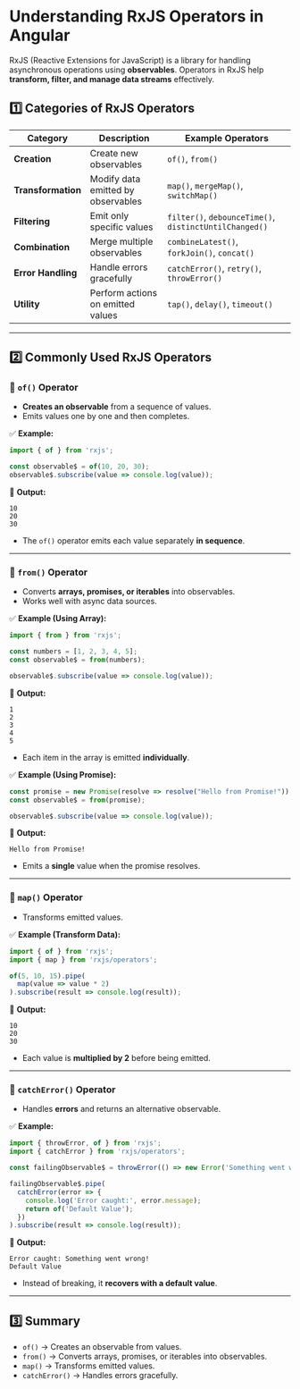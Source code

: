 # Understanding RxJS Operators in Angular

RxJS (Reactive Extensions for JavaScript) is a library for handling asynchronous operations using **observables**. Operators in RxJS help **transform, filter, and manage data streams** effectively.

## 1️⃣ Categories of RxJS Operators

| Category | Description | Example Operators |
|----------|------------|------------------|
| **Creation** | Create new observables | `of()`, `from()` |
| **Transformation** | Modify data emitted by observables | `map()`, `mergeMap()`, `switchMap()` |
| **Filtering** | Emit only specific values | `filter()`, `debounceTime()`, `distinctUntilChanged()` |
| **Combination** | Merge multiple observables | `combineLatest()`, `forkJoin()`, `concat()` |
| **Error Handling** | Handle errors gracefully | `catchError()`, `retry()`, `throwError()` |
| **Utility** | Perform actions on emitted values | `tap()`, `delay()`, `timeout()` |

---

## 2️⃣ Commonly Used RxJS Operators

### 🔹 `of()` Operator
- **Creates an observable** from a sequence of values.
- Emits values one by one and then completes.

✅ **Example:**
```typescript
import { of } from 'rxjs';

const observable$ = of(10, 20, 30);
observable$.subscribe(value => console.log(value));
```
🔹 **Output:**
```
10
20
30
```
- The `of()` operator emits each value separately **in sequence**.

---

### 🔹 `from()` Operator
- Converts **arrays, promises, or iterables** into observables.
- Works well with async data sources.

✅ **Example (Using Array):**
```typescript
import { from } from 'rxjs';

const numbers = [1, 2, 3, 4, 5];
const observable$ = from(numbers);

observable$.subscribe(value => console.log(value));
```
🔹 **Output:**
```
1
2
3
4
5
```
- Each item in the array is emitted **individually**.

✅ **Example (Using Promise):**
```typescript
const promise = new Promise(resolve => resolve("Hello from Promise!"));
const observable$ = from(promise);

observable$.subscribe(value => console.log(value));
```
🔹 **Output:**
```
Hello from Promise!
```
- Emits a **single** value when the promise resolves.

---

### 🔹 `map()` Operator
- Transforms emitted values.

✅ **Example (Transform Data):**
```typescript
import { of } from 'rxjs';
import { map } from 'rxjs/operators';

of(5, 10, 15).pipe(
  map(value => value * 2)
).subscribe(result => console.log(result));
```
🔹 **Output:**
```
10
20
30
```
- Each value is **multiplied by 2** before being emitted.

---

### 🔹 `catchError()` Operator
- Handles **errors** and returns an alternative observable.

✅ **Example:**
```typescript
import { throwError, of } from 'rxjs';
import { catchError } from 'rxjs/operators';

const failingObservable$ = throwError(() => new Error('Something went wrong!'));

failingObservable$.pipe(
  catchError(error => {
    console.log('Error caught:', error.message);
    return of('Default Value');
  })
).subscribe(result => console.log(result));
```
🔹 **Output:**
```
Error caught: Something went wrong!
Default Value
```
- Instead of breaking, it **recovers with a default value**.

---

## 3️⃣ Summary

- `of()` → Creates an observable from values.
- `from()` → Converts arrays, promises, or iterables into observables.
- `map()` → Transforms emitted values.
- `catchError()` → Handles errors gracefully.


